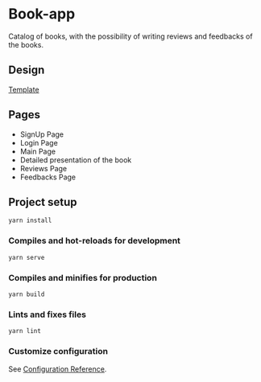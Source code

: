 # Book-app
Сatalog of books, with the possibility of writing reviews and feedbacks of the books.

## Design
[Template](https://www.figma.com/file/R3nOkgzVyqiHyA6BSBSsS1/Book-app?node-id=0%3A1)

## Pages
- SignUp Page
- Login Page
- Main Page
- Detailed presentation of the book
- Reviews Page
- Feedbacks Page

## Project setup
```
yarn install
```

### Compiles and hot-reloads for development
```
yarn serve
```

### Compiles and minifies for production
```
yarn build
```

### Lints and fixes files
```
yarn lint
```

### Customize configuration
See [Configuration Reference](https://cli.vuejs.org/config/).
